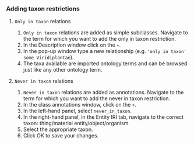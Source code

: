 ### Adding taxon restrictions

1. ```Only in taxon``` relations
   1.	```Only in taxon``` relations are added as simple subclasses. Navigate to the term for which you want to add the only in taxon restriction.
   2.	In the Description window click on the ```+```.
   3.	In the pop-up window type a new relationship (e.g. ```'only in taxon' some Viridiplantae```).
   4.	The taxa available are imported ontology terms and can be browsed just like any other ontology term.


2. ```Never in taxon``` relations
   1.	```Never in taxon``` relations are added as annotations. Navigate to the term for which you want to add the never in taxon restriction.
   2.	In the class annotations window, click on the ```+```. 
   3.	In the left-hand panel, select ```never_in_taxon```.
   4.	In the right-hand panel, in the Entity IRI tab, navigate to the correct taxon: thing/material entity/object/organism.
   5.	Select the appropriate taxon.
   6.	Click OK to save your changes.

